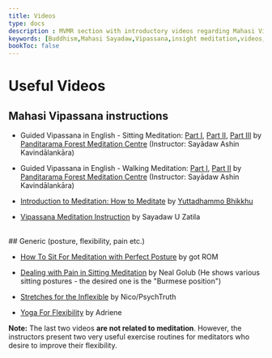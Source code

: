 ```yaml
---
title: Videos
type: docs
description : MVMR section with introductory videos regarding Mahasi Vipassana (Insight) meditation
keywords: [Buddhism,Mahasi Sayadaw,Vipassana,insight meditation,videos,Burmese position,sitting meditation,walking meditation]
bookToc: false
---
```

# Useful Videos

## Mahasi Vipassana instructions

- Guided Vipassana in English - Sitting Meditation: [Part I](https://www.youtube.com/watch?v=_0ybW_WLyW4), [Part II](https://www.youtube.com/watch?v=aOKDC4FV2TU), [Part III](https://www.youtube.com/watch?v=Z_3B5WGt-EM) by [Panditarama Forest Meditation Centre](https://www.panditarama.net/) (Instructor: Sayādaw Ashin Kavindālankāra)

- Guided Vipassana in English - Walking Meditation: [Part I](https://www.youtube.com/watch?v=YBUcvp1kW0g), [Part II](https://www.youtube.com/watch?v=IYg5XVv_Tx4) by [Panditarama Forest Meditation Centre](https://www.panditarama.net/) (Instructor: Sayādaw Ashin Kavindālankāra)

- [Introduction to Meditation: How to Meditate](https://www.youtube.com/playlist?list=PL603BD0B03E12F5A1) by [Yuttadhammo Bhikkhu](https://yuttadhammo.sirimangalo.org/p/about.html) 

- [Vipassana Meditation Instruction](https://www.youtube.com/watch?v=Vt44hvedW7Y) by Sayadaw U Zatila


<br>
## Generic (posture, flexibility, pain etc.)

- [How To Sit For Meditation with Perfect Posture](https://www.youtube.com/watch?v=fZrJPUU9fTE) by got ROM

- [Dealing with Pain in Sitting Meditation](https://www.youtube.com/watch?v=H7xq9DMVv6A) by Neal Golub (He shows various sitting postures - the desired one is the "Burmese position")

- [Stretches for the Inflexible](https://www.youtube.com/watch?v=-VS6jgTTYAQ) by Nico/PsychTruth 

- [Yoga For Flexibility](https://www.youtube.com/watch?v=Yzm3fA2HhkQ) by Adriene 


**Note:** The last two videos **are not related to meditation**. However, the instructors present two very useful exercise routines for  meditators who desire to improve their flexibility.
